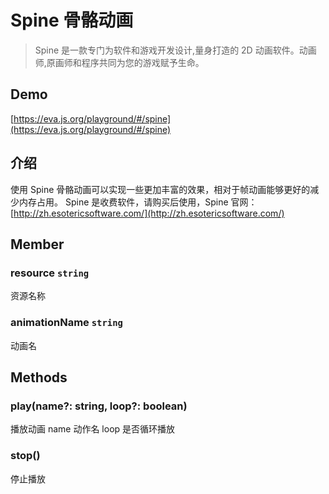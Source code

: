 # Spine 骨骼动画

> Spine 是一款专门为软件和游戏开发设计,量身打造的 2D 动画软件。动画师,原画师和程序共同为您的游戏赋予生命。

## Demo

[https://eva.js.org/playground/#/spine](https://eva.js.org/playground/#/spine)

## 介绍

使用 Spine 骨骼动画可以实现一些更加丰富的效果，相对于帧动画能够更好的减少内存占用。
Spine 是收费软件，请购买后使用，Spine 官网：[http://zh.esotericsoftware.com/](http://zh.esotericsoftware.com/)

## Member

### resource `string` 

资源名称

### animationName `string` 

动画名

## Methods

### play(name?: string, loop?: boolean)

播放动画
name 动作名
loop 是否循环播放

### stop()

停止播放

<br/>
<br/>
<br/>
<br/>
<br/>
